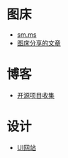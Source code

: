 # 图床
* [sm.ms](https://sm.ms/)
* [图床分享的文章](https://cloud.tencent.com/developer/article/1401104)


# 博客
* [开源项目收集](https://chencoding.top:8090/#/README)

# 设计
* [UI网站](https://juejin.cn/post/7366516491608080410)